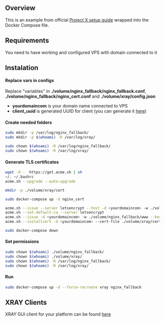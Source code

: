 ## Overview
This is an example from official [Project X setup guide](https://xtls.github.io/ru/document/level-0/) wrapped into the Docker Compose file.

## Requirements
You need to have working and configured VPS with domain connected to it

## Instalation
#### Replace vars in configs 
Replace "variables" in __./volume/nginx_fallback/nginx_fallback.conf__, __./volume/nginx_fallback/nginx_cert.conf__ and __./volume/xray/config.json__
- __yourdomaincom__ is your domain name connected to VPS
- __client_uuid__ is generated UUID for client (you can generate it [here](https://www.uuidgenerator.net/))

#### Create needed folders
```bash
sudo mkdir -p /var/log/nginx_fallback/
sudo mkdir -p $(whoami) -R /var/log/xray/

sudo chown $(whoami) -R /var/log/nginx_fallback/
sudo chown $(whoami) -R /var/log/xray/
```

#### Generate TLS certificates
```bash
wget -O -  https://get.acme.sh | sh
~/. ~/.bashrc
acme.sh --upgrade --auto-upgrade

mkdir -p ./volume/xray/cert

sudo docker-compose up -d nginx_cert

acme.sh --issue --server letsencrypt --test -d <yourdomaincom> -w ./volume/nginx_fallback/www --keylength ec-256
acme.sh --set-default-ca --server letsencrypt
acme.sh --issue -d <yourdomaincom> -w ./volume/nginx_fallback/www --keylength ec-256 --force
acme.sh --installcert -d <yourdomaincom> --cert-file ./volume/xray/cert/cert.crt --key-file ./volume/xray/cert/private.key --fullchain-file ./volume/xray/cert/fullchain.crt --ecc

sudo docker-compose down
```

#### Set permissions
```bash
sudo chown $(whoami) ./volume/nginx_fallback/
sudo chown $(whoami) ./volume/xray/
sudo chown $(whoami) -R /var/log/nginx_fallback/
sudo chown $(whoami) -R /var/log/xray/
```

#### Run
```bash
sudo docker-compose up -d --force-recreate xray nginx_fallback
```
## XRAY Clients
XRAY GUI client for your platform can be found [here](https://github.com/XTLS/Xray-core?tab=readme-ov-file#gui-clients)
